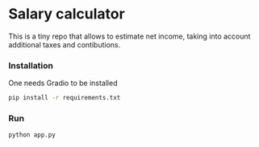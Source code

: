 # Salary calculator

This is a tiny repo that allows to estimate net income, taking into account additional taxes and contibutions.

### Installation

One needs Gradio to be installed
```bash
pip install -r requirements.txt
```

### Run

```bash
python app.py
```